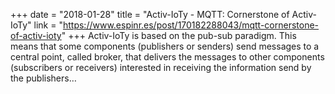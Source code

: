 +++
date = "2018-01-28"
title = "Activ-IoTy - MQTT: Cornerstone of Activ-IoTy"
link = "https://www.espinr.es/post/170182288043/mqtt-cornerstone-of-activ-ioty"
+++
Activ-IoTy is based on the pub-sub paradigm. This means that some components (publishers or senders) send messages to a central point, called broker, that delivers the messages to other components (subscribers or receivers) interested in receiving the information send by the publishers…